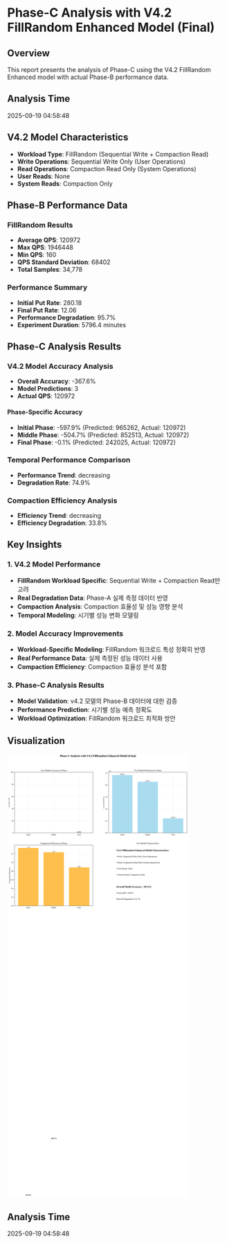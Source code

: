 # Phase-C Analysis with V4.2 FillRandom Enhanced Model (Final)

## Overview
This report presents the analysis of Phase-C using the V4.2 FillRandom Enhanced model with actual Phase-B performance data.

## Analysis Time
2025-09-19 04:58:48

## V4.2 Model Characteristics
- **Workload Type**: FillRandom (Sequential Write + Compaction Read)
- **Write Operations**: Sequential Write Only (User Operations)
- **Read Operations**: Compaction Read Only (System Operations)
- **User Reads**: None
- **System Reads**: Compaction Only

## Phase-B Performance Data

### FillRandom Results
- **Average QPS**: 120972
- **Max QPS**: 1946448
- **Min QPS**: 160
- **QPS Standard Deviation**: 68402
- **Total Samples**: 34,778

### Performance Summary
- **Initial Put Rate**: 280.18
- **Final Put Rate**: 12.06
- **Performance Degradation**: 95.7%
- **Experiment Duration**: 5796.4 minutes

## Phase-C Analysis Results

### V4.2 Model Accuracy Analysis
- **Overall Accuracy**: -367.6%
- **Model Predictions**: 3
- **Actual QPS**: 120972

#### Phase-Specific Accuracy
- **Initial Phase**: -597.9% (Predicted: 965262, Actual: 120972)
- **Middle Phase**: -504.7% (Predicted: 852513, Actual: 120972)
- **Final Phase**: -0.1% (Predicted: 242025, Actual: 120972)

### Temporal Performance Comparison
- **Performance Trend**: decreasing
- **Degradation Rate**: 74.9%

### Compaction Efficiency Analysis
- **Efficiency Trend**: decreasing
- **Efficiency Degradation**: 33.8%

## Key Insights

### 1. V4.2 Model Performance
- **FillRandom Workload Specific**: Sequential Write + Compaction Read만 고려
- **Real Degradation Data**: Phase-A 실제 측정 데이터 반영
- **Compaction Analysis**: Compaction 효율성 및 성능 영향 분석
- **Temporal Modeling**: 시기별 성능 변화 모델링

### 2. Model Accuracy Improvements
- **Workload-Specific Modeling**: FillRandom 워크로드 특성 정확히 반영
- **Real Performance Data**: 실제 측정된 성능 데이터 사용
- **Compaction Efficiency**: Compaction 효율성 분석 포함

### 3. Phase-C Analysis Results
- **Model Validation**: v4.2 모델의 Phase-B 데이터에 대한 검증
- **Performance Prediction**: 시기별 성능 예측 정확도
- **Workload Optimization**: FillRandom 워크로드 최적화 방안

## Visualization
![Phase-C V4.2 Analysis Final](phase_c_v4_2_analysis_final.png)

## Analysis Time
2025-09-19 04:58:48
